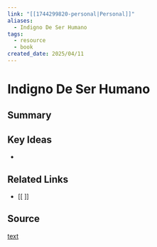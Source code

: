 ```yaml
---
link: "[[1744299820-personal|Personal]]"
aliases:
  - Indigno De Ser Humano
tags:
  - resource
  - book
created_date: 2025/04/11
---
```

# Indigno De Ser Humano

## Summary


## Key Ideas
- 

## Related Links
- [[ ]]

## Source
[text](url) 

